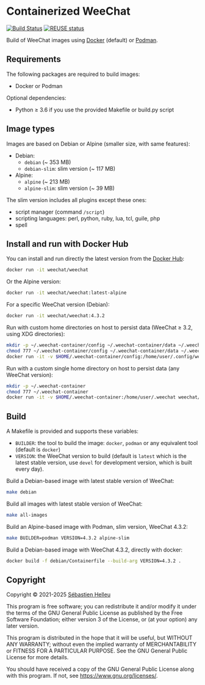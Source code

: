 # Containerized WeeChat

[![Build Status](https://github.com/weechat/weechat-container/workflows/CI/badge.svg)](https://github.com/weechat/weechat-container/actions?query=workflow%3A%22CI%22)
[![REUSE status](https://api.reuse.software/badge/github.com/weechat/weechat-container)](https://api.reuse.software/info/github.com/weechat/weechat-container)

Build of WeeChat images using [Docker](https://www.docker.com/) (default) or [Podman](https://podman.io/).

## Requirements

The following packages are required to build images:

- Docker or Podman

Optional dependencies:

- Python ≥ 3.6 if you use the provided Makefile or build.py script

## Image types

Images are based on Debian or Alpine (smaller size, with same features):

- Debian:
  - `debian` (~ 353 MB)
  - `debian-slim`: slim version (~ 117 MB)
- Alpine:
  - `alpine` (~ 213 MB)
  - `alpine-slim`: slim version (~ 39 MB)

The slim version includes all plugins except these ones:

- script manager (command `/script`)
- scripting languages: perl, python, ruby, lua, tcl, guile, php
- spell

## Install and run with Docker Hub

You can install and run directly the latest version from the [Docker Hub](https://hub.docker.com/r/weechat/weechat):

```bash
docker run -it weechat/weechat
```

Or the Alpine version:

```bash
docker run -it weechat/weechat:latest-alpine
```

For a specific WeeChat version (Debian):

```bash
docker run -it weechat/weechat:4.3.2
```

Run with custom home directories on host to persist data (WeeChat ≥ 3.2, using XDG directories):

```bash
mkdir -p ~/.weechat-container/config ~/.weechat-container/data ~/.weechat-container/cache
chmod 777 ~/.weechat-container/config ~/.weechat-container/data ~/.weechat-container/cache
docker run -it -v $HOME/.weechat-container/config:/home/user/.config/weechat -v $HOME/.weechat-container/data:/home/user/.local/share/weechat -v $HOME/.weechat-container/cache:/home/user/.cache/weechat weechat/weechat
```

Run with a custom single home directory on host to persist data (any WeeChat version):

```bash
mkdir -p ~/.weechat-container
chmod 777 ~/.weechat-container
docker run -it -v $HOME/.weechat-container:/home/user/.weechat weechat/weechat weechat -d /home/user/.weechat
```

## Build

A Makefile is provided and supports these variables:

- `BUILDER`: the tool to build the image: `docker`, `podman` or any equivalent tool (default is `docker`)
- `VERSION`: the WeeChat version to build (default is `latest` which is the latest stable version, use `devel` for development version, which is built every day).

Build a Debian-based image with latest stable version of WeeChat:

```bash
make debian
```

Build all images with latest stable version of WeeChat:

```bash
make all-images
```

Build an Alpine-based image with Podman, slim version, WeeChat 4.3.2:

```bash
make BUILDER=podman VERSION=4.3.2 alpine-slim
```

Build a Debian-based image with WeeChat 4.3.2, directly with docker:

```bash
docker build -f debian/Containerfile --build-arg VERSION=4.3.2 .
```

## Copyright

Copyright © 2021-2025 [Sébastien Helleu](https://github.com/flashcode)

This program is free software; you can redistribute it and/or modify
it under the terms of the GNU General Public License as published by
the Free Software Foundation; either version 3 of the License, or
(at your option) any later version.

This program is distributed in the hope that it will be useful,
but WITHOUT ANY WARRANTY; without even the implied warranty of
MERCHANTABILITY or FITNESS FOR A PARTICULAR PURPOSE.  See the
GNU General Public License for more details.

You should have received a copy of the GNU General Public License
along with this program.  If not, see <https://www.gnu.org/licenses/>.
